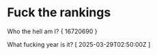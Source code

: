 # Fuck the rankings

Who the hell am I?
{ 16720690 }

What fucking year is it?
[ 2025-03-29T02:50:00Z ]
